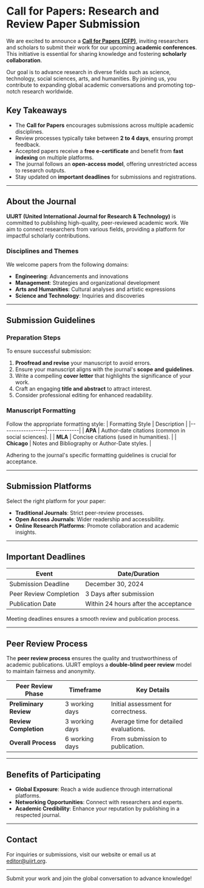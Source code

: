 # Call for Papers: Research and Review Paper Submission

We are excited to announce a [**Call for Papers (CFP)**](https://uijrt.com/call-for-papers), inviting researchers and scholars to submit their work for our upcoming **academic conferences**. This initiative is essential for sharing knowledge and fostering **scholarly collaboration**.

Our goal is to advance research in diverse fields such as science, technology, social sciences, arts, and humanities. By joining us, you contribute to expanding global academic conversations and promoting top-notch research worldwide.

## Key Takeaways
- The **Call for Papers** encourages submissions across multiple academic disciplines.
- Review processes typically take between **2 to 4 days**, ensuring prompt feedback.
- Accepted papers receive a **free e-certificate** and benefit from **fast indexing** on multiple platforms.
- The journal follows an **open-access model**, offering unrestricted access to research outputs.
- Stay updated on **important deadlines** for submissions and registrations.

---

## About the Journal
**UIJRT (United International Journal for Research & Technology)** is committed to publishing high-quality, peer-reviewed academic work. We aim to connect researchers from various fields, providing a platform for impactful scholarly contributions.

### Disciplines and Themes
We welcome papers from the following domains:
- **Engineering**: Advancements and innovations
- **Management**: Strategies and organizational development
- **Arts and Humanities**: Cultural analyses and artistic expressions
- **Science and Technology**: Inquiries and discoveries

---

## Submission Guidelines

### Preparation Steps
To ensure successful submission:
1. **Proofread and revise** your manuscript to avoid errors.
2. Ensure your manuscript aligns with the journal's **scope and guidelines**.
3. Write a compelling **cover letter** that highlights the significance of your work.
4. Craft an engaging **title and abstract** to attract interest.
5. Consider professional editing for enhanced readability.

### Manuscript Formatting
Follow the appropriate formatting style:
| Formatting Style | Description |
|------------------|-------------|
| **APA**          | Author-date citations (common in social sciences). |
| **MLA**          | Concise citations (used in humanities). |
| **Chicago**      | Notes and Bibliography or Author-Date styles. |

Adhering to the journal's specific formatting guidelines is crucial for acceptance.

---

## Submission Platforms
Select the right platform for your paper:
- **Traditional Journals**: Strict peer-review processes.
- **Open Access Journals**: Wider readership and accessibility.
- **Online Research Platforms**: Promote collaboration and academic insights.

---

## Important Deadlines
| Event                       | Date/Duration           |
|-----------------------------|----------------|
| Submission Deadline         | December 30, 2024 |
| Peer Review Completion      | 3 Days after submission |
| Publication Date            | Within 24 hours after the acceptance |

Meeting deadlines ensures a smooth review and publication process.

---

## Peer Review Process
The **peer review process** ensures the quality and trustworthiness of academic publications. UIJRT employs a **double-blind peer review** model to maintain fairness and anonymity.

| Peer Review Phase    | Timeframe         | Key Details                               |
|----------------------|-------------------|-------------------------------------------|
| **Preliminary Review** | 3 working days   | Initial assessment for correctness.       |
| **Review Completion**  | 3 working days      | Average time for detailed evaluations.    |
| **Overall Process**    | 6 working days      | From submission to publication.           |

---

## Benefits of Participating
- **Global Exposure**: Reach a wide audience through international platforms.
- **Networking Opportunities**: Connect with researchers and experts.
- **Academic Credibility**: Enhance your reputation by publishing in a respected journal.

---

## Contact
For inquiries or submissions, visit our website or email us at [editor@uijrt.org](mailto:editor@uijrt.org).

---

Submit your work and join the global conversation to advance knowledge!
